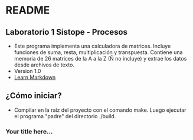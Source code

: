 # README #


## Laboratorio 1 Sistope - Procesos ##

* Este programa implementa una calculadora de matrices. Incluye funciones de suma, resta, multiplicación y transpuesta. Contiene una memoria de 26 matrices de la A a la Z (Ñ no incluye) y extrae los datos desde archivos de texto.
* Version 1.0
* [Learn Markdown](https://bitbucket.org/tutorials/markdowndemo)

## ¿Cómo iniciar? ##

* Compilar en la raíz del proyecto con el comando make. Luego ejecutar el programa "padre" del directorio ./build.

### Your title here... ###
